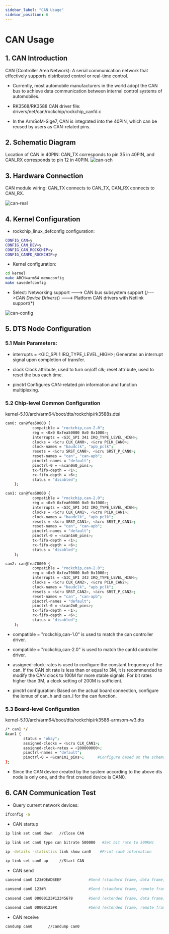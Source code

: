 ```yaml
---
sidebar_label: "CAN Usage"
sidebar_position: 6
---
```

# CAN Usage

## 1. CAN Introduction

CAN (Controller Area Network): A serial communication network that effectively supports distributed control or real-time control.

- Currently, most automobile manufacturers in the world adopt the CAN bus to achieve data communication between internal control systems of automobiles.

- RK3568/RK3588 CAN driver file: drivers/net/can/rockchip/rockchip_canfd.c

- In the ArmSoM-Sige7, CAN is integrated into the 40PIN, which can be reused by users as CAN-related pins.

## 2. Schematic Diagram

Location of CAN in 40PIN: CAN_TX corresponds to pin 35 in 40PIN, and CAN_RX corresponds to pin 12 in 40PIN.
![can-sch](/img/general-tutorial/interface-usage/can-sch.png)

## 3. Hardware Connection

CAN module wiring: CAN_TX connects to CAN_TX, CAN_RX connects to CAN_RX.

![can-real](/img/general-tutorial/interface-usage/can-real.png)

## 4. Kernel Configuration

- rockchip_linux_defconfig configuration:

```bash
CONFIG_CAN=y
CONFIG_CAN_DEV=y
CONFIG_CAN_ROCKCHIP=y
CONFIG_CANFD_ROCKCHIP=y
```

- Kernel configuration:

```bash
cd kernel
make ARCH=arm64 menuconfig
make savedefconfig
```

- Select: Networking support ---> CAN bus subsystem support (*)--->CAN Device Drivers(*) ---> Platform CAN drivers with Netlink support(*)

![can-config](/img/general-tutorial/interface-usage/can-config.png)

## 5. DTS Node Configuration

### 5.1 Main Parameters:

- interrupts = <GIC_SPI 1 IRQ_TYPE_LEVEL_HIGH>;
  Generates an interrupt signal upon completion of transfer.

- clock
  Clock attribute, used to turn on/off clk; reset attribute, used to reset the bus each time.

- pinctrl
  Configures CAN-related pin information and function multiplexing.

### 5.2 Chip-level Common Configuration

kernel-5.10/arch/arm64/boot/dts/rockchip/rk3588s.dtsi

```bash
can0: can@fea50000 {
            compatible = "rockchip,can-2.0";
            reg = <0x0 0xfea50000 0x0 0x1000>;
            interrupts = <GIC_SPI 341 IRQ_TYPE_LEVEL_HIGH>;
            clocks = <&cru CLK_CAN0>, <&cru PCLK_CAN0>;
            clock-names = "baudclk", "apb_pclk";
            resets = <&cru SRST_CAN0>, <&cru SRST_P_CAN0>;
            reset-names = "can", "can-apb";
            pinctrl-names = "default";
            pinctrl-0 = <&can0m0_pins>;
            tx-fifo-depth = <1>;
            rx-fifo-depth = <6>;
            status = "disabled";
    };

can1: can@fea60000 {
            compatible = "rockchip,can-2.0";
            reg = <0x0 0xfea60000 0x0 0x1000>;
            interrupts = <GIC_SPI 342 IRQ_TYPE_LEVEL_HIGH>;
            clocks = <&cru CLK_CAN1>, <&cru PCLK_CAN1>;
            clock-names = "baudclk", "apb_pclk";
            resets = <&cru SRST_CAN1>, <&cru SRST_P_CAN1>;
            reset-names = "can", "can-apb";
            pinctrl-names = "default";
            pinctrl-0 = <&can1m0_pins>;
            tx-fifo-depth = <1>;
            rx-fifo-depth = <6>;
            status = "disabled";
    };

can2: can@fea70000 {
            compatible = "rockchip,can-2.0";
            reg = <0x0 0xfea70000 0x0 0x1000>;
            interrupts = <GIC_SPI 343 IRQ_TYPE_LEVEL_HIGH>;
            clocks = <&cru CLK_CAN2>, <&cru PCLK_CAN2>;
            clock-names = "baudclk", "apb_pclk";
            resets = <&cru SRST_CAN2>, <&cru SRST_P_CAN2>;
            reset-names = "can", "can-apb";
            pinctrl-names = "default";
            pinctrl-0 = <&can2m0_pins>;
            tx-fifo-depth = <1>;
            rx-fifo-depth = <6>;
            status = "disabled";
    };
```

- compatible = "rockchip,can-1.0" is used to match the can controller driver.

- compatible = "rockchip,can-2.0" is used to match the canfd controller driver.

- assigned-clock-rates is used to configure the constant frequency of the can. If the CAN bit rate is less than or equal to 3M, it is recommended to modify the CAN clock to 100M for more stable signals. For bit rates higher than 3M, a clock setting of 200M is sufficient.

- pinctrl configuration: Based on the actual board connection, configure the iomux of can_h and can_l for the can function.

### 5.3 Board-level Configuration

kernel-5.10/arch/arm64/boot/dts/rockchip/rk3588-armsom-w3.dts

```bash
/* can1 */
&can1 {
        status = "okay";
        assigned-clocks = <&cru CLK_CAN1>;
        assigned-clock-rates = <200000000>;
        pinctrl-names = "default";
        pinctrl-0 = <&can1m1_pins>;      #Configure based on the schematic diagram
};
```

- Since the CAN device created by the system according to the above dts node is only one, and the first created device is CAN0.

## 6. CAN Communication Test

- Query current network devices:

```bash
ifconfig -a
```

- CAN startup

```bash
ip link set can0 down   //Close CAN

ip link set can0 type can bitrate 500000   #Set bit rate to 500KHz

ip -details -statistics link show can0    #Print can0 information
    
ip link set can0 up     //Start CAN
```

- CAN send

```bash
cansend can0 123#DEADBEEF            #Send (standard frame, data frame, ID:123, data:DEADBEEF)

cansend can0 123#R                   #Send (standard frame, remote frame, ID:123)
    
cansend can0 00000123#12345678       #Send (extended frame, data frame, ID:00000123, data:DEADBEEF)

cansend can0 00000123#R              #Send (extended frame, remote frame, ID:00000123)
```

- CAN receive

```bash
candump can0       //candump can0
```

